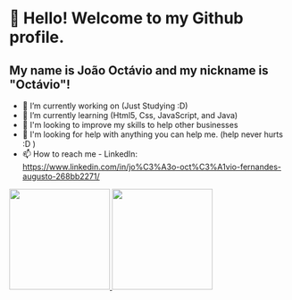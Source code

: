 # 👋 Hello! Welcome to my Github profile.
## My name is João Octávio and my nickname is "Octávio"!

- 🔭 I’m currently working on (Just Studying :D)
- 🌱 I’m currently learning (Html5, Css, JavaScript, and Java)
- 👯 I'm looking to improve my skills to help other businesses
- 🤔 I'm looking for help with anything you can help me. (help never hurts :D )
- 📫 How to reach me - LinkedIn: https://www.linkedin.com/in/jo%C3%A3o-oct%C3%A1vio-fernandes-augusto-268bb2271/

<div>
<a href="https://github.com/seu-usuário-aqui">
<img loading="lazy" height="180em" src="https://github-readme-stats.vercel.app/api/top-langs/?username=octferndev&layout=compact&langs_count=7&theme=dracula"/>
<img loading="lazy" height="180em" src="https://github-readme-stats.vercel.app/api?username=octferndev-aqui&show_icons=true&theme=dracula&include_all_commits=true&count_private=true"/>
</div>
